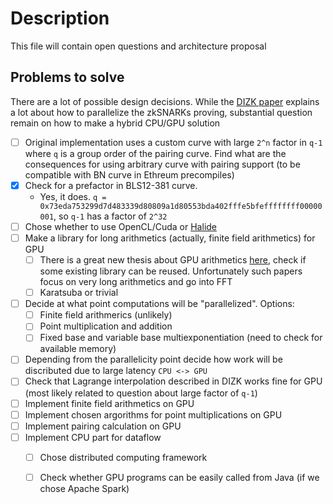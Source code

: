 # Description

This file will contain open questions and architecture proposal


## Problems to solve

There are a lot of possible design decisions. While the [DIZK paper](https://eprint.iacr.org/2018/691.pdf) explains a lot about how to parallelize the zkSNARKs proving, substantial question remain on how to make a hybrid CPU/GPU solution

- [ ] Original implementation uses a custom curve with large `2^n` factor in `q-1` where `q` is a group order of the pairing curve. Find what are the consequences for using arbitrary curve with pairing support (to be compatible with BN curve in Ethreum precompiles)
- [x] Check for a prefactor in BLS12-381 curve.
    - Yes, it does. `q = 0x73eda753299d7d483339d80809a1d80553bda402fffe5bfeffffffff00000001`, so `q-1` has a factor of `2^32`
- [ ] Chose whether to use OpenCL/Cuda or [Halide](http://halide-lang.org/)
- [ ] Make a library for long arithmetics (actually, finite field arithmetics) for GPU
    - [ ] There is a great new thesis about GPU arithmetics [here](https://scholarworks.umass.edu/cgi/viewcontent.cgi?article=2252&context=dissertations_2), check if some existing library can be reused. Unfortunately such papers focus on very long arithmetics and go into FFT
    - [ ] Karatsuba or trivial
- [ ] Decide at what point computations will be "parallelized". Options:
    - [ ] Finite field arithmerics (unlikely)
    - [ ] Point multiplication and addition
    - [ ] Fixed base and variable base multiexponentiation (need to check for available memory)
- [ ] Depending from the parallelicity point decide how work will be discributed due to large latency `CPU <-> GPU`
- [ ] Check that Lagrange interpolation described in DIZK works fine for GPU (most likely related to question about large factor of `q-1`)
- [ ] Implement finite field arithmetics on GPU
- [ ] Implement chosen argorithms for point multiplications on GPU
- [ ] Implement pairing calculation on GPU
- [ ] Implement CPU part for dataflow
    - [ ] Chose distributed computing framework
    - [ ] Check whether GPU programs can be easily called from Java (if we chose Apache Spark)


